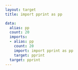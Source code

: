 ```yaml
---
layout: target
title: import pprint as pp

data:
  alias: pp
  count: 20
  imports:
  - alias: pp
    count: 20
    import: import pprint as pp
    target: pprint
  target: pprint
---
```

